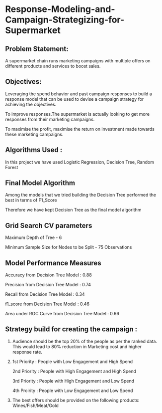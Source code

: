 # Response-Modeling-and-Campaign-Strategizing-for-Supermarket

## Problem Statement:
A supermarket chain runs marketing campaigns with multiple offers on different products and services to boost sales. 

## Objectives:
Leveraging the spend behavior and past campaign responses to build a response model that can be used to devise a campaign strategy for achieving the objectives.

To improve responses.The supermarket is actually looking to get more responses from their marketing campaigns.

To maximise the profit, maximise the return on investment made towards these marketing campaigns.

## Algorithms Used :
In this project we have used Logistic Regression, Decision Tree, Random Forest

## Final Model Algorithm
Among the models that we tried building the Decision Tree performed the best in terms of F1_Score

Therefore we have kept Decision Tree as the final model algorithm

## Grid Search CV parameters
Maximum Depth of Tree - 6

Minimum Sample Size for Nodes to be Split - 75 Observations

## Model Performance Measures
Accuracy from Decision Tree Model : 0.88

Precision from Decision Tree Model : 0.74

Recall from Decision Tree Model : 0.34

f1_score from Decision Tree Model : 0.46

Area under ROC Curve from Decision Tree Model : 0.66



## Strategy build for creating the campaign :
1) Audience should be the top 20% of the people as per the ranked data. This would lead to 80% reduction in Marketing cost and higher response rate.

2) 1st Priority : People with Low Engagement and High Spend

   2nd Priority : People with High Engagement and High Spend

   3rd Priority : People with High Engagement and Low Spend

   4th Proirity : People with Low Engagement and Low Spend

3) The best offers should be provided on the following products: Wines/Fish/Meat/Gold
